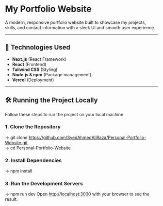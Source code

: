 # My Portfolio Website

A modern, responsive portfolio website built to showcase my projects, skills, and contact information with a sleek UI and smooth user experience.

---

## 🚀 Technologies Used
- **Next.js** (React Framework)
- **React** (Frontend)
- **Tailwind CSS** (Styling)
- **Node.js & npm** (Package management)
- **Vercel** (Deployment)

---

## 🛠️ Running the Project Locally

Follow these steps to run the project on your local machine:

### **1. Clone the Repository**

-> git clone https://github.com/SyedAhmedAliRaza/Personal-Portfolio-Website.git <br>
-> cd Personal-Portfolio-Website

### **2. Install Dependencies**
-> npm install

### **3. Run the Development Servers**
-> npm run dev
Open [http://localhost:3000](http://localhost:3000) with your browser to see the result.



